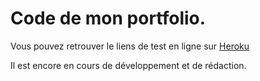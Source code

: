 # Code de mon portfolio.

Vous pouvez retrouver le liens de test en ligne sur [Heroku](https://david-off.herokuapp.com)

Il est encore en cours de développement et de rédaction.
